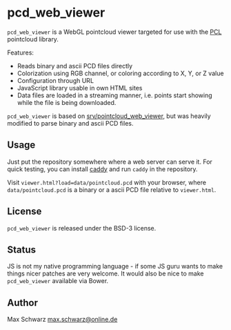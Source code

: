pcd_web_viewer
==============

`pcd_web_viewer` is a WebGL pointcloud viewer targeted for use with the
[PCL] pointcloud library.

Features:

  * Reads binary and ascii PCD files directly
  * Colorization using RGB channel, or coloring according to X, Y, or Z value
  * Configuration through URL
  * JavaScript library usable in own HTML sites
  * Data files are loaded in a streaming manner, i.e. points start showing
    while the file is being downloaded.

`pcd_web_viewer` is based on [srv/pointcloud_web_viewer], but was heavily
modified to parse binary and ascii PCD files.

Usage
-----

Just put the repository somewhere where a web server can serve it. For quick
testing, you can install [caddy] and run `caddy` in the repository.

Visit `viewer.html?load=data/pointcloud.pcd` with your browser, where
`data/pointcloud.pcd` is a binary or a ascii PCD file relative to `viewer.html`.

License
-------

`pcd_web_viewer` is released under the BSD-3 license.

Status
------

JS is not my native programming language - if some JS guru wants to make things
nicer patches are very welcome. It would also be nice to make `pcd_web_viewer`
available via Bower.

Author
------

Max Schwarz <max.schwarz@online.de>

[PCL]: http://www.pointclouds.org/
[caddy]: https://github.com/mholt/caddy
[srv/pointcloud_web_viewer]: https://github.com/srv/pointcloud_web_viewer.git
